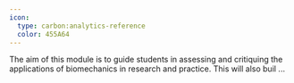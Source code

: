 ```yaml
---
icon:
  type: carbon:analytics-reference
  color: 455A64
---
```


The aim of this module is to guide students in assessing and critiquing the applications of biomechanics in research and practice. This will also buil ... 
